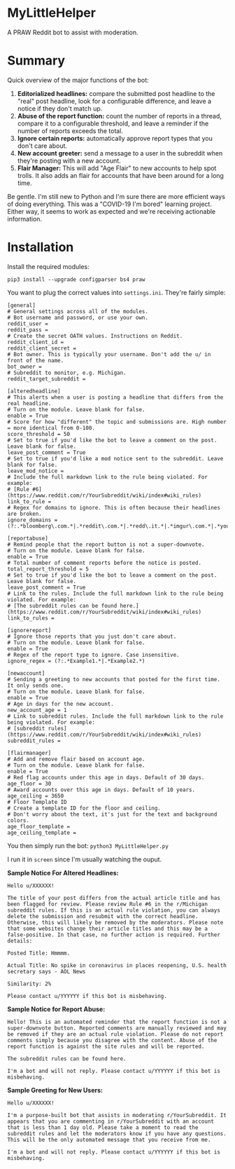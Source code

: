 # MyLittleHelper
A PRAW Reddit bot to assist with moderation. 

# Summary
Quick overview of the major functions of the bot:
1. **Editorialized headlines:** compare the submitted post headline to the "real" post headline, look for a configurable difference, and leave a notice if they don't match up. 
2. **Abuse of the report function:** count the number of reports in a thread, compare it to a configurable threshold, and leave a reminder if the number of reports exceeds the total.
3. **Ignore certain reports:** automatically approve report types that you don't care about.
4. **New account greeter:** send a message to a user in the subreddit when they're posting with a new account.
5. **Flair Manager:** This will add "Age Flair" to new accounts to help spot trolls. It also adds an flair for accounts that have been around for a long time.

Be gentle. I'm still new to Python and I'm sure there are more efficient ways of doing everything. This was a "COVID-19 I'm bored" learning project. Either way, it seems to work as expected and we're receiving actionable information.

# Installation
Install the required modules:
```
pip3 install --upgrade configparser bs4 praw
```

You want to plug the correct values into `settings.ini`. They're fairly simple:
```
[general]
# General settings across all of the modules.
# Bot username and password, or use your own.
reddit_user = 
reddit_pass = 
# Create the secret OATH values. Instructions on Reddit.
reddit_client_id = 
reddit_client_secret = 
# Bot owner. This is typically your username. Don't add the u/ in front of the name.
bot_owner = 
# Subreddit to monitor, e.g. Michigan.
reddit_target_subreddit = 

[alteredheadline]
# This alerts when a user is posting a headline that differs from the real headline.
# Turn on the module. Leave blank for false.
enable = True
# Score for how "different" the topic and submissions are. High number = more identical from 0-100.
score_threshold = 50
# Set to true if you'd like the bot to leave a comment on the post. Leave blank for false.
leave_post_comment = True
# Set to true if you'd like a mod notice sent to the subreddit. Leave blank for false.
leave_mod_notice =
# Include the full markdown link to the rule being violated. For example:
# [Rule #6](https://www.reddit.com/r/YourSubreddit/wiki/index#wiki_rules)
link_to_rule = 
# Regex for domains to ignore. This is often because their headlines are broken.
ignore_domains = (?:.*bloomberg\.com.*|.*reddit\.com.*|.*redd\.it.*|.*imgur\.com.*|.*youtube\.com.*|.*wikipedia\.org.*|.*twitter\.com.*|.*youtu\.be.*|.*facebook\.com.*)

[reportabuse]
# Remind people that the report button is not a super-downvote.
# Turn on the module. Leave blank for false.
enable = True
# Total number of comment reports before the notice is posted.
total_report_threshold = 5
# Set to true if you'd like the bot to leave a comment on the post. Leave blank for false.
leave_post_comment = True
# Link to the rules. Include the full markdown link to the rule being violated. For example:
# [The subreddit rules can be found here.](https://www.reddit.com/r/YourSubreddit/wiki/index#wiki_rules)
link_to_rules = 

[ignorereport]
# Ignore those reports that you just don't care about.
# Turn on the module. Leave blank for false.
enable = True
# Regex of the report type to ignore. Case insensitive.
ignore_regex = (?:.*Example1.*|.*Example2.*)

[newaccount]
# Sending a greeting to new accounts that posted for the first time. It only sends one.
# Turn on the module. Leave blank for false. 
enable = True
# Age in days for the new account.
new_account_age = 1
# Link to subreddit rules. Include the full markdown link to the rule being violated. For example:
# [subreddit rules](https://www.reddit.com/r/YourSubreddit/wiki/index#wiki_rules)
subreddit_rules = 

[flairmanager]
# Add and remove flair based on account age.
# Turn on the module. Leave blank for false.
enable = True
# Red flag accounts under this age in days. Default of 30 days.
age_floor = 30
# Award accounts over this age in days. Default of 10 years.
age_ceiling = 3650
# Floor Template ID
# Create a template ID for the floor and ceiling.
# Don't worry about the text, it's just for the text and background colors.
age_floor_template =
age_ceiling_template =
```

You then simply run the bot:
`python3 MyLittleHelper.py`

I run it in `screen` since I'm usually watching the ouput. 

**Sample Notice For Altered Headlines:**
```
Hello u/XXXXXX!

The title of your post differs from the actual article title and has been flagged for review. Please review Rule #6 in the r/Michigan subreddit rules. If this is an actual rule violation, you can always delete the submission and resubmit with the correct headline. Otherwise, this will likely be removed by the moderators. Please note that some websites change their article titles and this may be a false-positive. In that case, no further action is required. Further details:

Posted Title: Hmmmm.

Actual Title: No spike in coronavirus in places reopening, U.S. health secretary says - AOL News

Similarity: 2%

Please contact u/YYYYYY if this bot is misbehaving.
```

**Sample Notice for Report Abuse:**
```
Hello! This is an automated reminder that the report function is not a super-downvote button. Reported comments are manually reviewed and may be removed if they are an actual rule violation. Please do not report comments simply because you disagree with the content. Abuse of the report function is against the site rules and will be reported.

The subreddit rules can be found here.

I'm a bot and will not reply. Please contact u/YYYYYY if this bot is misbehaving.
```

**Sample Greeting for New Users:**
```
Hello u/XXXXXX!

I'm a purpose-built bot that assists in moderating r/YourSubreddit. It appears that you are commenting in r/YourSubreddit with an account that is less than 1 day old. Please take a moment to read the subreddit rules and let the moderators know if you have any questions. This will be the only automated message that you receive from me.

I'm a bot and will not reply. Please contact u/YYYYYY if this bot is misbehaving.
```
